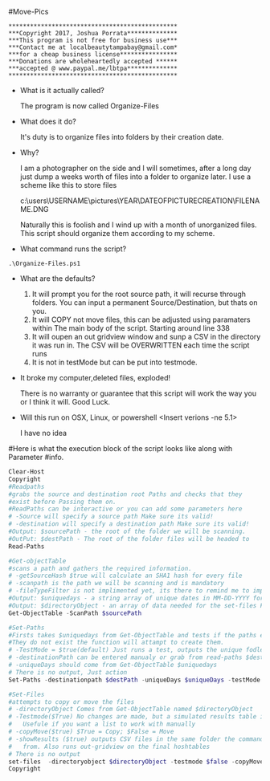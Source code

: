 #Move-Pics
```
***********************************************
***Copyright 2017, Joshua Porrata**************
***This program is not free for business use***
***Contact me at localbeautytampabay@gmail.com*
***for a cheap business license****************
***Donations are wholeheartedly accepted ******
***accepted @ www.paypal.me/lbtpa**************
***********************************************
```
* What is it actually called?

    The program is now called Organize-Files 

*  What does it do?

    It's duty is to organize files into folders by their creation date. 

*  Why?

    I am a photographer on the side and I will sometimes, after a long day just
    dump a weeks worth of files into a folder to organize later. I use a scheme
    like this to store files

    c:\users\USERNAME\pictures\YEAR\DATEOFPICTURECREATION\FILENAME.DNG
    
    Naturally this is foolish and I wind up with a month of unorganized files.
    This script should organize them according to my scheme.

* What command runs the script? 

```.\Organize-Files.ps1```

* What are the defaults?
    1. It will prompt you for the root source path, it will recurse through 
        folders. You can input a permanent Source/Destination, but thats on you.
    2. It will COPY not move files, this can be adjusted using paramaters within 
        The main body of the script. Starting around line 338
    3. It will oupen an out gridview window and sunp a CSV in the directory it
        was run in. The CSV will be OVERWRITTEN each time the script runs
    4. It is not in testMode but can be put into testmode. 

* It broke my computer,deleted files, exploded! 
    
    There is no warranty or guarantee that this script will work the way you
    or I think it will. Good Luck.

* Will this run on OSX, Linux, or powershell <Insert verions -ne 5.1>
    
    I have no idea

#Here is what the execution block of the script looks like along with Parameter
#info.

```powershell
Clear-Host
Copyright
#Readpaths 
#grabs the source and destination root Paths and checks that they 
#exist before Passing them on.
#ReadPaths can be interactive or you can add some parameters here
# -Source will specify a source path Make sure its valid!
# -destination will specify a destination path Make sure its valid!
#Output: $sourcePath - the root of the folder we will be scanning.
#OutPut: $destPath - The root of the folder files will be headed to 
Read-Paths

#Get-objectTable 
#scans a path and gathers the required information.
# -getSourceHash $true will calculate an SHA1 hash for every file
# -scanpath is the path we will be scanning and is mandatory
# -fileTypeFilter is not implimented yet, its there to remind me to impliment it
#Output: $uniquedays - a string array of unique dates in MM-DD-YYYY format
#Output: $directoryObject - an array of data needed for the set-files Function
Get-ObjectTable -ScanPath $sourcePath 

#Set-Paths 
#Firsts takes $uniquedays from Get-ObjectTable and tests if the paths exist if
#They do not exist the function will attampt to create them.
# -TestMode = $true(default) Just runs a test, outputs the unique fodlers
# -destinationPath can be entered manualy or grab from read-paths $destpath
# -uniqueDays should come from Get-ObjectTable $uniquedays
# There is no output, Just action
Set-Paths -destinationpath $destPath -uniqueDays $uniqueDays -testMode $false

#Set-Files
#attempts to copy or move the files 
# -directoryObject Comes from Get-ObjectTable named $directoryObject
# -Testmode($True) No changes are made, but a simulated results table is created
#   Usefule if you want a list to work with manually
# -copyMove($true) $True = Copy; $False = Move
# -showResults ($true) outputs CSV files in the same folder the command is run 
#   from. Also runs out-gridview on the final hoshtables
# There is no output
set-files  -directoryobject $directoryObject -testmode $false -copyMove $true
Copyright
```